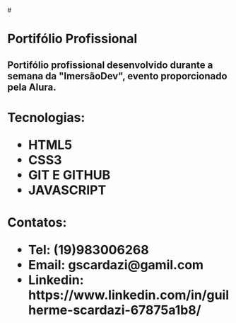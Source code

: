 #<h1><strong>Portifólio Profissional</strong></h1>
<h2>Portifólio profissional desenvolvido durante a semana da "ImersãoDev", evento proporcionado pela Alura.</h1>

<h1><strong>Tecnologias</strong>:
<ul>
<li>
HTML5
</li>
<li>
CSS3
</li>
<li>
GIT E GITHUB
</li>
<li>
JAVASCRIPT
</li>
</ul>
<h1><strong>Contatos:</strong>
<ul>
<li>
Tel: (19)983006268
</li>
<li>
Email: gscardazi@gamil.com
</li>
<li>
Linkedin: https://www.linkedin.com/in/guilherme-scardazi-67875a1b8/
</li>

